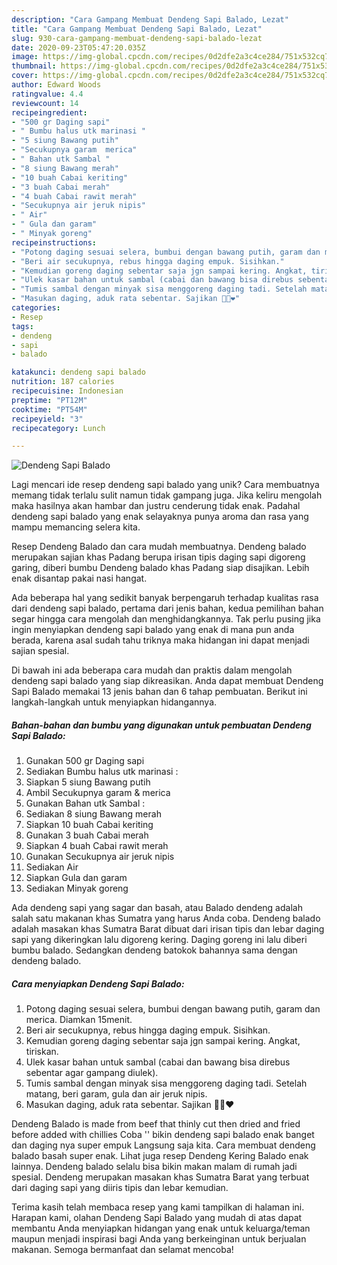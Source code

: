 ```yaml
---
description: "Cara Gampang Membuat Dendeng Sapi Balado, Lezat"
title: "Cara Gampang Membuat Dendeng Sapi Balado, Lezat"
slug: 930-cara-gampang-membuat-dendeng-sapi-balado-lezat
date: 2020-09-23T05:47:20.035Z
image: https://img-global.cpcdn.com/recipes/0d2dfe2a3c4ce284/751x532cq70/dendeng-sapi-balado-foto-resep-utama.jpg
thumbnail: https://img-global.cpcdn.com/recipes/0d2dfe2a3c4ce284/751x532cq70/dendeng-sapi-balado-foto-resep-utama.jpg
cover: https://img-global.cpcdn.com/recipes/0d2dfe2a3c4ce284/751x532cq70/dendeng-sapi-balado-foto-resep-utama.jpg
author: Edward Woods
ratingvalue: 4.4
reviewcount: 14
recipeingredient:
- "500 gr Daging sapi"
- " Bumbu halus utk marinasi "
- "5 siung Bawang putih"
- "Secukupnya garam  merica"
- " Bahan utk Sambal "
- "8 siung Bawang merah"
- "10 buah Cabai keriting"
- "3 buah Cabai merah"
- "4 buah Cabai rawit merah"
- "Secukupnya air jeruk nipis"
- " Air"
- " Gula dan garam"
- " Minyak goreng"
recipeinstructions:
- "Potong daging sesuai selera, bumbui dengan bawang putih, garam dan merica. Diamkan 15menit."
- "Beri air secukupnya, rebus hingga daging empuk. Sisihkan."
- "Kemudian goreng daging sebentar saja jgn sampai kering. Angkat, tiriskan."
- "Ulek kasar bahan untuk sambal (cabai dan bawang bisa direbus sebentar agar gampang diulek)."
- "Tumis sambal dengan minyak sisa menggoreng daging tadi. Setelah matang, beri garam, gula dan air jeruk nipis."
- "Masukan daging, aduk rata sebentar. Sajikan 🖤💜❤"
categories:
- Resep
tags:
- dendeng
- sapi
- balado

katakunci: dendeng sapi balado 
nutrition: 187 calories
recipecuisine: Indonesian
preptime: "PT12M"
cooktime: "PT54M"
recipeyield: "3"
recipecategory: Lunch

---
```



![Dendeng Sapi Balado](https://img-global.cpcdn.com/recipes/0d2dfe2a3c4ce284/751x532cq70/dendeng-sapi-balado-foto-resep-utama.jpg)

Lagi mencari ide resep dendeng sapi balado yang unik? Cara membuatnya memang tidak terlalu sulit namun tidak gampang juga. Jika keliru mengolah maka hasilnya akan hambar dan justru cenderung tidak enak. Padahal dendeng sapi balado yang enak selayaknya punya aroma dan rasa yang mampu memancing selera kita.

Resep Dendeng Balado dan cara mudah membuatnya. Dendeng balado merupakan sajian khas Padang berupa irisan tipis daging sapi digoreng garing, diberi bumbu Dendeng balado khas Padang siap disajikan. Lebih enak disantap pakai nasi hangat.

Ada beberapa hal yang sedikit banyak berpengaruh terhadap kualitas rasa dari dendeng sapi balado, pertama dari jenis bahan, kedua pemilihan bahan segar hingga cara mengolah dan menghidangkannya. Tak perlu pusing jika ingin menyiapkan dendeng sapi balado yang enak di mana pun anda berada, karena asal sudah tahu triknya maka hidangan ini dapat menjadi sajian spesial.


Di bawah ini ada beberapa cara mudah dan praktis dalam mengolah dendeng sapi balado yang siap dikreasikan. Anda dapat membuat Dendeng Sapi Balado memakai 13 jenis bahan dan 6 tahap pembuatan. Berikut ini langkah-langkah untuk menyiapkan hidangannya.

<!--inarticleads1-->

##### Bahan-bahan dan bumbu yang digunakan untuk pembuatan Dendeng Sapi Balado:

1. Gunakan 500 gr Daging sapi
1. Sediakan  Bumbu halus utk marinasi :
1. Siapkan 5 siung Bawang putih
1. Ambil Secukupnya garam &amp; merica
1. Gunakan  Bahan utk Sambal :
1. Sediakan 8 siung Bawang merah
1. Siapkan 10 buah Cabai keriting
1. Gunakan 3 buah Cabai merah
1. Siapkan 4 buah Cabai rawit merah
1. Gunakan Secukupnya air jeruk nipis
1. Sediakan  Air
1. Siapkan  Gula dan garam
1. Sediakan  Minyak goreng


Ada dendeng sapi yang sagar dan basah, atau Balado dendeng adalah salah satu makanan khas Sumatra yang harus Anda coba. Dendeng balado adalah masakan khas Sumatra Barat dibuat dari irisan tipis dan lebar daging sapi yang dikeringkan lalu digoreng kering. Daging goreng ini lalu diberi bumbu balado. Sedangkan dendeng batokok bahannya sama dengan dendeng balado. 

<!--inarticleads2-->

##### Cara menyiapkan Dendeng Sapi Balado:

1. Potong daging sesuai selera, bumbui dengan bawang putih, garam dan merica. Diamkan 15menit.
1. Beri air secukupnya, rebus hingga daging empuk. Sisihkan.
1. Kemudian goreng daging sebentar saja jgn sampai kering. Angkat, tiriskan.
1. Ulek kasar bahan untuk sambal (cabai dan bawang bisa direbus sebentar agar gampang diulek).
1. Tumis sambal dengan minyak sisa menggoreng daging tadi. Setelah matang, beri garam, gula dan air jeruk nipis.
1. Masukan daging, aduk rata sebentar. Sajikan 🖤💜❤


Dendeng Balado is made from beef that thinly cut then dried and fried before added with chillies Coba &#39;&#39; bikin dendeng sapi balado enak banget dan daging nya super empuk Langsung saja kita. Cara membuat dendeng balado basah super enak. Lihat juga resep Dendeng Kering Balado enak lainnya. Dendeng balado selalu bisa bikin makan malam di rumah jadi spesial. Dendeng merupakan masakan khas Sumatra Barat yang terbuat dari daging sapi yang diiris tipis dan lebar kemudian. 

Terima kasih telah membaca resep yang kami tampilkan di halaman ini. Harapan kami, olahan Dendeng Sapi Balado yang mudah di atas dapat membantu Anda menyiapkan hidangan yang enak untuk keluarga/teman maupun menjadi inspirasi bagi Anda yang berkeinginan untuk berjualan makanan. Semoga bermanfaat dan selamat mencoba!
